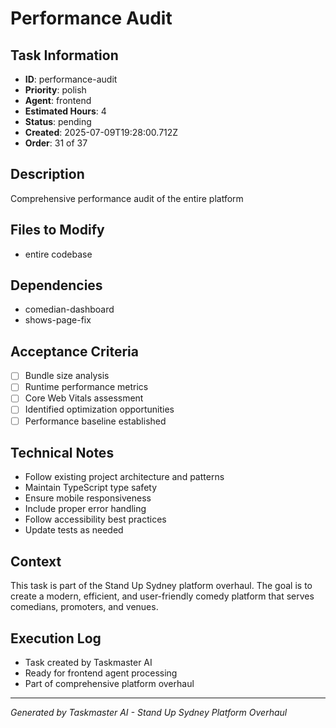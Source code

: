 # Performance Audit

## Task Information
- **ID**: performance-audit
- **Priority**: polish
- **Agent**: frontend
- **Estimated Hours**: 4
- **Status**: pending
- **Created**: 2025-07-09T19:28:00.712Z
- **Order**: 31 of 37

## Description
Comprehensive performance audit of the entire platform

## Files to Modify
- entire codebase

## Dependencies
- comedian-dashboard
- shows-page-fix

## Acceptance Criteria
- [ ] Bundle size analysis
- [ ] Runtime performance metrics
- [ ] Core Web Vitals assessment
- [ ] Identified optimization opportunities
- [ ] Performance baseline established

## Technical Notes
- Follow existing project architecture and patterns
- Maintain TypeScript type safety
- Ensure mobile responsiveness
- Include proper error handling
- Follow accessibility best practices
- Update tests as needed

## Context
This task is part of the Stand Up Sydney platform overhaul. The goal is to create a modern, efficient, and user-friendly comedy platform that serves comedians, promoters, and venues.

## Execution Log
- Task created by Taskmaster AI
- Ready for frontend agent processing
- Part of comprehensive platform overhaul

---
*Generated by Taskmaster AI - Stand Up Sydney Platform Overhaul*
